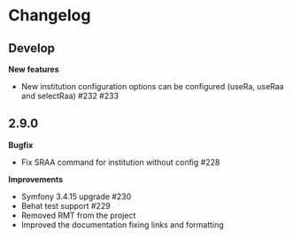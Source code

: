 # Changelog

## Develop
**New features**
* New institution configuration options can be configured (useRa, useRaa and selectRaa) #232 #233

## 2.9.0
**Bugfix**
* Fix SRAA command for institution without config #228

**Improvements**
* Symfony 3.4.15 upgrade #230
* Behat test support #229
* Removed RMT from the project
* Improved the documentation fixing links and formatting
